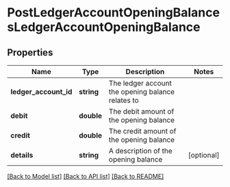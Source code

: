 # PostLedgerAccountOpeningBalancesLedgerAccountOpeningBalance

## Properties
Name | Type | Description | Notes
------------ | ------------- | ------------- | -------------
**ledger_account_id** | **string** | The ledger account the opening balance relates to | 
**debit** | **double** | The debit amount of the opening balance | 
**credit** | **double** | The credit amount of the opening balance | 
**details** | **string** | A description of the opening balance | [optional] 

[[Back to Model list]](../README.md#documentation-for-models) [[Back to API list]](../README.md#documentation-for-api-endpoints) [[Back to README]](../README.md)


